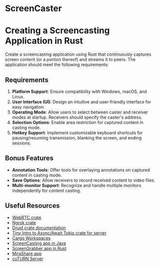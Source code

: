 # ScreenCaster
# Creating a Screencasting Application in Rust

Create a screencasting application using Rust that continuously captures screen content (or a portion thereof) and streams it to peers. The application should meet the following requirements:

## Requirements

1. **Platform Support**: Ensure compatibility with Windows, macOS, and Linux.
2. **User Interface (UI)**: Design an intuitive and user-friendly interface for easy navigation.
3. **Operating Mode**: Allow users to select between caster and receiver modes at startup. Receivers should specify the caster's address.
4. **Selection Options**: Enable area restriction for captured content in casting mode.
5. **Hotkey Support**: Implement customizable keyboard shortcuts for pausing/resuming transmission, blanking the screen, and ending sessions.

## Bonus Features

* **Annotation Tools**: Offer tools for overlaying annotations on captured content in casting mode.
* **Save Options**: Allow receivers to record received content to video files.
* **Multi-monitor Support**: Recognize and handle multiple monitors independently for content casting.

## Useful Resources

* [WebRTC crate](https://github.com/webrtc-rs/webrtc)
* [Ngrok crate](https://ngrok.com/docs/using-ngrok-with/rust/)
* [Druid crate documentation](https://docs.rs/druid/latest/druid/)
* [Tiny Intro to Async/Await Tokio crate for server](https://www.youtube.com/watch?v=T2mWg91sx-o&ab_channel=ManningPublications)
* [Cargo Workspaces](https://doc.rust-lang.org/book/ch14-03-cargo-workspaces.html)
* [ScreenCasting app in Java](https://github.com/pcyfox/ScreenCasting/tree/master)
* [ScreenGrabber app in Rust](https://github.com/Ieptor/ScreenGrabber)
* [MiraShare app](https://github.com/mira-screen-share/sharer)
* [coTURN Server](https://github.com/coturn/coturn)
